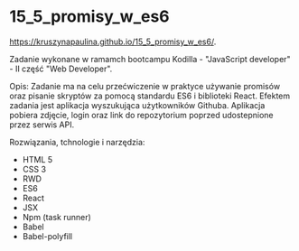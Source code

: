 # 15_5_promisy_w_es6

https://kruszynapaulina.github.io/15_5_promisy_w_es6/.

Zadanie wykonane w ramamch bootcampu Kodilla - "JavaScript developer" - II część "Web Developer".

Opis:
Zadanie ma na celu przećwiczenie w praktyce używanie promisów oraz pisanie skryptów za pomocą standardu 
ES6 i biblioteki React. Efektem zadania jest aplikacja wyszukująca użytkowników Githuba. 
Aplikacja pobiera zdjęcie, login oraz link do repozytorium poprzed udostepnione przez serwis API.

Rozwiązania, tchnologie i narzędzia:
- HTML 5
- CSS 3
- RWD
- ES6
- React
- JSX
- Npm (task runner)
- Babel
- Babel-polyfill

